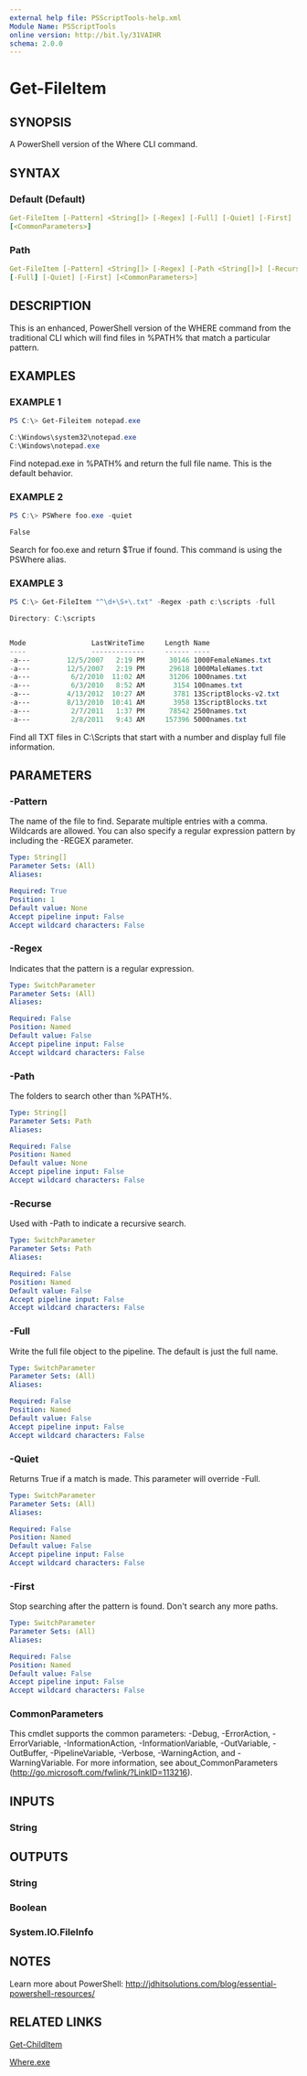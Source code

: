 ```yaml
---
external help file: PSScriptTools-help.xml
Module Name: PSScriptTools
online version: http://bit.ly/31VAIHR
schema: 2.0.0
---
```


# Get-FileItem

## SYNOPSIS

A PowerShell version of the Where CLI command.

## SYNTAX

### Default (Default)

```yaml
Get-FileItem [-Pattern] <String[]> [-Regex] [-Full] [-Quiet] [-First]
[<CommonParameters>]
```

### Path

```yaml
Get-FileItem [-Pattern] <String[]> [-Regex] [-Path <String[]>] [-Recurse]
[-Full] [-Quiet] [-First] [<CommonParameters>]
```

## DESCRIPTION

This is an enhanced, PowerShell version of the WHERE command from the traditional CLI which will find files in %PATH% that match a particular pattern.

## EXAMPLES

### EXAMPLE 1

```powershell
PS C:\> Get-Fileitem notepad.exe

C:\Windows\system32\notepad.exe
C:\Windows\notepad.exe
```

Find notepad.exe in %PATH% and return the full file name. This is the default behavior.

### EXAMPLE 2

```powershell
PS C:\> PSWhere foo.exe -quiet

False
```

Search for foo.exe and return $True if found. This command is using the PSWhere alias.

### EXAMPLE 3

```powershell
PS C:\> Get-FileItem "^\d+\S+\.txt" -Regex -path c:\scripts -full

Directory: C:\scripts


Mode                LastWriteTime     Length Name
----                -------------     ------ ----
-a---         12/5/2007   2:19 PM      30146 1000FemaleNames.txt
-a---         12/5/2007   2:19 PM      29618 1000MaleNames.txt
-a---          6/2/2010  11:02 AM      31206 1000names.txt
-a---          6/3/2010   8:52 AM       3154 100names.txt
-a---         4/13/2012  10:27 AM       3781 13ScriptBlocks-v2.txt
-a---         8/13/2010  10:41 AM       3958 13ScriptBlocks.txt
-a---          2/7/2011   1:37 PM      78542 2500names.txt
-a---          2/8/2011   9:43 AM     157396 5000names.txt
```

Find all TXT files in C:\Scripts that start with a number and display full file information.

## PARAMETERS

### -Pattern

The name of the file to find. Separate multiple entries with a comma.
Wildcards are allowed. You can also specify a regular expression pattern by including the -REGEX parameter.

```yaml
Type: String[]
Parameter Sets: (All)
Aliases:

Required: True
Position: 1
Default value: None
Accept pipeline input: False
Accept wildcard characters: False
```

### -Regex

Indicates that the pattern is a regular expression.

```yaml
Type: SwitchParameter
Parameter Sets: (All)
Aliases:

Required: False
Position: Named
Default value: False
Accept pipeline input: False
Accept wildcard characters: False
```

### -Path

The folders to search other than %PATH%.

```yaml
Type: String[]
Parameter Sets: Path
Aliases:

Required: False
Position: Named
Default value: None
Accept pipeline input: False
Accept wildcard characters: False
```

### -Recurse

Used with -Path to indicate a recursive search.

```yaml
Type: SwitchParameter
Parameter Sets: Path
Aliases:

Required: False
Position: Named
Default value: False
Accept pipeline input: False
Accept wildcard characters: False
```

### -Full

Write the full file object to the pipeline. The default is just the full name.

```yaml
Type: SwitchParameter
Parameter Sets: (All)
Aliases:

Required: False
Position: Named
Default value: False
Accept pipeline input: False
Accept wildcard characters: False
```

### -Quiet

Returns True if a match is made. This parameter will override -Full.

```yaml
Type: SwitchParameter
Parameter Sets: (All)
Aliases:

Required: False
Position: Named
Default value: False
Accept pipeline input: False
Accept wildcard characters: False
```

### -First

Stop searching after the pattern is found. Don't search any more paths.

```yaml
Type: SwitchParameter
Parameter Sets: (All)
Aliases:

Required: False
Position: Named
Default value: False
Accept pipeline input: False
Accept wildcard characters: False
```

### CommonParameters

This cmdlet supports the common parameters: -Debug, -ErrorAction, -ErrorVariable, -InformationAction, -InformationVariable, -OutVariable, -OutBuffer, -PipelineVariable, -Verbose, -WarningAction, and -WarningVariable.
For more information, see about_CommonParameters (http://go.microsoft.com/fwlink/?LinkID=113216).

## INPUTS

### String

## OUTPUTS

### String

### Boolean

### System.IO.FileInfo

## NOTES

Learn more about PowerShell: http://jdhitsolutions.com/blog/essential-powershell-resources/

## RELATED LINKS

[Get-ChildItem]()

[Where.exe]()
